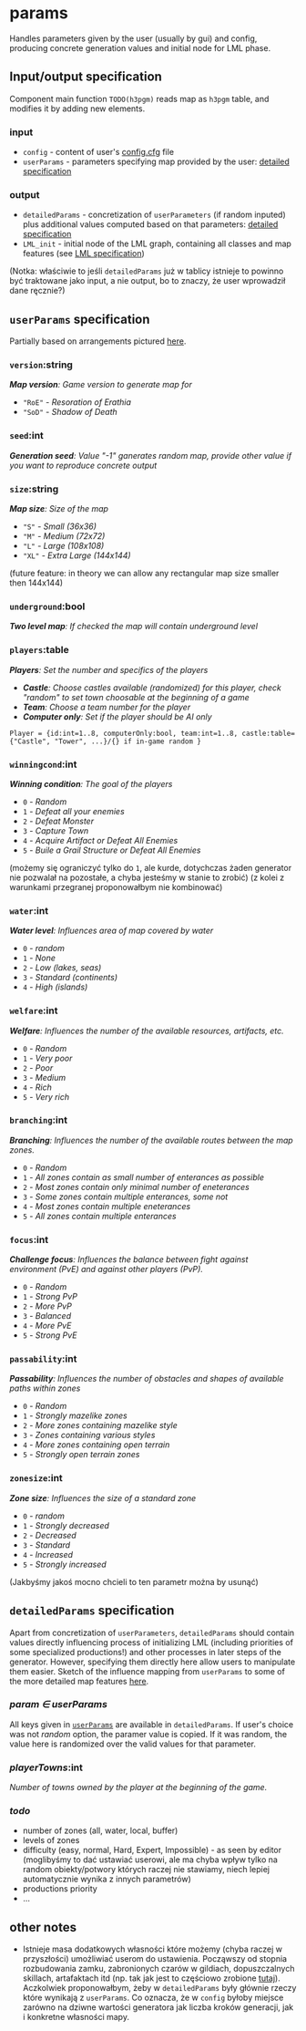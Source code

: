 # params

Handles parameters given by the user (usually by gui) and config, producing concrete generation values and initial node for LML phase.

## Input/output specification

Component main function `TODO(h3pgm)` reads map as `h3pgm` table, and modifies it by adding new elements. 


### input 

- `config` - content of user's [config.cfg](../config.cfg) file
- `userParams` - parameters specifying map provided by the user: [detailed specification](#userparams-specification)

### output

- `detailedParams` - concretization of `userParameters` (if random inputed) plus additional values computed based on that parameters: [detailed specification](#detailedparams-specification)
- `LML_init` - initial node of the LML graph, containing all classes and map features (see [LML specification](mlml/README.md))

(Notka: właściwie to jeśli `detailedParams` już w tablicy istnieje to powinno być traktowane jako input, a nie output, bo to znaczy, że user wprowadził dane ręcznie?)

## `userParams` specification

Partially based on arrangements pictured [here](../docs/17.02.01-MapParams-1.jpg).

### `version`:string
_**Map version**: Game version to generate map for_
- `"RoE"` - _Resoration of Erathia_
- `"SoD"` - _Shadow of Death_

### `seed`:int
_**Generation seed**: Value "-1" ganerates random map, provide other value if you want to reproduce concrete output_

### `size`:string
_**Map size**: Size of the map_
- `"S"` - _Small (36x36)_
- `"M"` - _Medium (72x72)_
- `"L"` - _Large (108x108)_
- `"XL"` - _Extra Large (144x144)_

(future feature: in theory we can allow any rectangular map size smaller then 144x144)


### `underground`:bool
_**Two level map**: If checked the map will contain underground level_

### `players`:table
_**Players**: Set the number and specifics of the players_
- _**Castle**: Choose castles available (randomized) for this player, check "random" to set town choosable at the beginning of a game_
- _**Team**: Choose a team number for the player_
- _**Computer only**: Set if the player should be AI only_

`Player = {id:int=1..8, computerOnly:bool, team:int=1..8, castle:table={"Castle", "Tower", ...}/{} if in-game random }`

### `winningcond`:int
_**Winning condition**: The goal of the players_
- `0` - _Random_
- `1` - _Defeat all your enemies_
- `2` - _Defeat Monster_
- `3` - _Capture Town_
- `4` - _Acquire Artifact or Defeat All Enemies_
- `5` - _Buile a Grail Structure or Defeat All Enemies_

(możemy się ograniczyć tylko do `1`, ale kurde, dotychczas żaden generator nie pozwalał na pozostałe, a chyba jesteśmy w stanie to zrobić) 
(z kolei z warunkami przegranej proponowałbym nie kombinować)

### `water`:int
_**Water level**: Influences area of map covered by water_
- `0` - _random_
- `1` - _None_
- `2` - _Low (lakes, seas)_
- `3` - _Standard (continents)_
- `4` - _High (islands)_

### `welfare`:int
_**Welfare**: Influences the number of the available resources, artifacts, etc._
- `0` - _Random_
- `1` - _Very poor_
- `2` - _Poor_
- `3` - _Medium_
- `4` - _Rich_
- `5` - _Very rich_

### `branching`:int
_**Branching**: Influences the number of the available routes between the map zones._
- `0` - _Random_
- `1` - _All zones contain as small number of enterances as possible_
- `2` - _Most zones contain only minimal number of eneterances_
- `3` - _Some zones contain multiple enterances, some not_
- `4` - _Most zones contain multiple eneterances_
- `5` - _All zones contain multiple enterances_

### `focus`:int
_**Challenge focus**: Influences the balance between fight against environment (PvE) and against other players (PvP)._
- `0` - _Random_
- `1` - _Strong PvP_
- `2` - _More PvP_
- `3` - _Balanced_
- `4` - _More PvE_
- `5` - _Strong PvE_

### `passability`:int
_**Passability**: Influences the number of obstacles and shapes of available paths within zones_
- `0` - _Random_
- `1` - _Strongly mazelike zones_
- `2` - _More zones containing mazelike style_
- `3` - _Zones containing various styles_
- `4` - _More zones containing open terrain_
- `5` - _Strongly open terrain zones_

### `zonesize`:int
_**Zone size**: Influences the size of a standard zone_
- `0` - _random_
- `1` - _Strongly decreased_
- `2` - _Decreased_
- `3` - _Standard_
- `4` - _Increased_
- `5` - _Strongly increased_

(Jakbyśmy jakoś mocno chcieli to ten parametr można by usunąć)

## `detailedParams` specification

Apart from concretization of `userParameters`, `detailedParams` should contain values directly influencing process of initializing LML (including priorities of some specialized productions!) and other processes in later steps of the generator. However, specifying them directly here allow users to manipulate them easier. Sketch of the influence mapping from `userParams` to some of the more detailed map features [here](../docs/17.02.01-MapParams-2.jpg).

### _param ∈ userParams_

All keys given in [`userParams`](#userparams-specification) are available in `detailedParams`. If user's choice was not _random_ option, the paramer value is copied. If it was random, the value here is randomized over the valid values for that parameter.

### _playerTowns_:int
_Number of towns owned by the player at the beginning of the game._


### _todo_

- number of zones (all, water, local, buffer)
- levels of zones 
- difficulty (easy, normal, Hard, Expert, Impossible) - as seen by editor  (moglibyśmy to dać ustawiać userowi, ale ma chyba wpływ tylko na random obiekty/potwory których raczej nie stawiamy, niech lepiej automatycznie wynika z innych parametrów)
- productions priority
- ...


## other notes

- Istnieje masa dodatkowych własności które możemy (chyba raczej w przyszłości) umożliwiać userom do ustawienia. Począwszy od stopnia rozbudowania zamku, zabronionych czarów w gildiach, dopuszczalnych skillach, artafaktach itd (np. tak jak jest to częściowo zrobione [tutaj](http://www.frozenspire.com/MapGenerator/Index.html)). Aczkolwiek proponowałbym, żeby w `detailedParams` były głównie rzeczy które wynikają z `userParams`. Co oznacza, że w `config` byłoby miejsce zarówno na dziwne wartości generatora jak liczba kroków generacji, jak i konkretne własności mapy.



